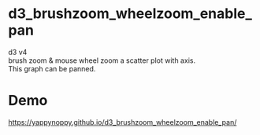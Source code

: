 # d3_brushzoom_wheelzoom_enable_pan

d3 v4  
brush zoom & mouse wheel zoom a scatter plot with axis.  
This graph can be panned.  

# Demo
https://yappynoppy.github.io/d3_brushzoom_wheelzoom_enable_pan/
